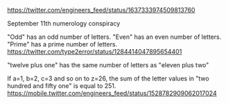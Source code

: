 <https://twitter.com/engineers_feed/status/1637333974509813760>

September 11th numerology conspiracy

"Odd" has an odd number of letters.
"Even" has an even number of letters.
"Prime" has a prime number of letters.
<https://twitter.com/type2error/status/1284414047895654401>

"twelve plus one" has the same number of letters as "eleven plus two"

If a=1, b=2, c=3 and so on to z=26, the sum of the letter values in "two hundred and fifty one" is equal to 251. <https://mobile.twitter.com/engineers_feed/status/1528782909062017024>
